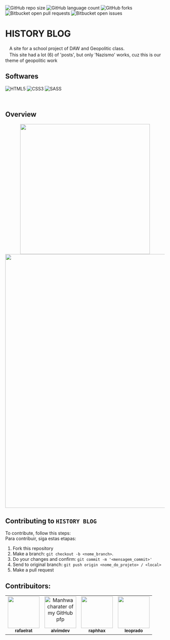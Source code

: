 ![GitHub repo size](https://img.shields.io/github/repo-size/alv-robozinhoo/HISTORY_BLOG?style=for-the-badge)
![GitHub language count](https://img.shields.io/github/languages/count/alv-robozinhoo/HISTORY_BLOG?style=for-the-badge)
![GitHub forks](https://img.shields.io/github/forks/alv-robozinhoo/HISTORY_BLOG?style=for-the-badge)
![Bitbucket open pull requests](https://img.shields.io/bitbucket/pr-raw/alv-robozinhoo/HISTORY_BLOG?style=for-the-badge)
![Bitbucket open issues](https://img.shields.io/bitbucket/issues/alv-robozinhoo/HISTORY_BLOG?style=for-the-badge)

# HISTORY BLOG

ㅤA site for a school project of DAW and Geopolitic class. <br>
ㅤThis site had a lot (6) of 'posts', but only 'Nazismo' works, cuz this is our theme of geopolitic work

## Softwares 
![HTML5](https://img.shields.io/badge/html5-%23E34F26.svg?style=for-the-badge&logo=html5&logoColor=white)
![CSS3](https://img.shields.io/badge/css3-%231572B6.svg?style=for-the-badge&logo=css3&logoColor=white)
![SASS](https://img.shields.io/badge/SASS-hotpink.svg?style=for-the-badge&logo=SASS&logoColor=white)

<br>

## Overview
<div align="center">
  <img src="https://user-images.githubusercontent.com/125659884/232176079-c709b98f-7cb9-4100-bb51-d7d812b98023.gif" height="410">
  <br>
  <img src="https://user-images.githubusercontent.com/125659884/232169574-3ea506de-2f5f-46e1-a1dd-89df418fa6c4.png" height="800">
</div>

## Contributing to `HISTORY BLOG`
<!---Se o seu README for longo ou se você tiver algum processo ou etapas específicas que deseja que os contribuidores sigam, considere a criação de um arquivo CONTRIBUTING.md separado--->
To contribute, follow this steps:
<br>
Para contribuir, siga estas etapas:

1. Fork this repository
2. Make a branch: `git checkout -b <nome_branch>`.
3. Do your changes and confirm: `git commit -m '<mensagem_commit>'`
4. Send to original branch: `git push origin <nome_do_projeto> / <local>`
5. Make a pull request

## Contribuitors:
<table>
  <tr>
  <td align="center">
      <a href="https://github.com/rafaelrat/">
        <img src="https://imgs.search.brave.com/-6nnnKHsWW4K3fvJpTdDcHsB0TLVv4wT5V4heeqxu7A/rs:fit:1000:1000:1/g:ce/aHR0cHM6Ly9zdGF0/aWMud2l4c3RhdGlj/LmNvbS9tZWRpYS8w/OGE2NzVfMzMzYWU4/MDRmNzg1NDIxM2Fj/ZTM2YTMzYmFlMDli/YTB-bXYyLmpwZy92/MS9maXQvd18xMDAw/JTJDaF8xMDAwJTJD/YWxfYyUyQ3FfODAv/ZmlsZS5qcGc" width="100px;" alt=""/><br>
        <sub>
          <b>rafaelrat</b>
        </sub>
      </a>
    </td>
    <td align="center">
      <a href="https://github.com/alvimdev/">
        <img src="https://imgs.search.brave.com/t3XOFMVvTir0WUEAoRsYU4a4nkvriCpo8ILe3j_zK5E/rs:fit:959:959:1/g:ce/aHR0cHM6Ly9pLnBp/bmltZy5jb20vb3Jp/Z2luYWxzLzE1LzRi/LzU0LzE1NGI1NGFm/NWRhZTUyYjg3ZDZj/YTIyMmQ1ZjMyYjg0/LmpwZw" width="100px;" alt="Manhwa charater of my GitHub pfp"/><br>
        <sub>
          <b>alvimdev</b>
        </sub>
      </a>
    </td>
    <td align="center">
      <a href="https://github.com/raphhax/">
        <img src="https://avatars.githubusercontent.com/u/104567495?v=4" width="100px;" alt=""/><br>
        <sub>
          <b>raphhax</b>
        </sub>
      </a>
    </td>
    <td align="center">
      <a href="https://github.com/LeoPradoOliveira/">
        <img src="https://steamuserimages-a.akamaihd.net/ugc/780749243098419340/79EE1A195880FD16ECD83418A39697A451B04314/?imw=512&&ima=fit&impolicy=Letterbox&imcolor=%23000000&letterbox=false" width="100px;" alt=""/><br>
        <sub>
          <b>leoprado</b>
        </sub>
      </a>
    </td>
  </tr>
</table>
